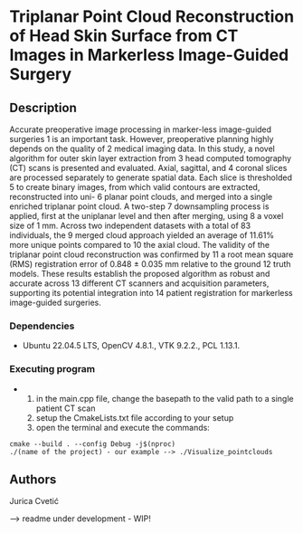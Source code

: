# Triplanar Point Cloud Reconstruction of Head Skin Surface from CT Images in Markerless Image-Guided Surgery



## Description

Accurate preoperative image processing in marker-less image-guided surgeries 1
is an important task. However, preoperative planning highly depends on the quality of 2
medical imaging data. In this study, a novel algorithm for outer skin layer extraction from 3
head computed tomography (CT) scans is presented and evaluated. Axial, sagittal, and 4
coronal slices are processed separately to generate spatial data. Each slice is thresholded 5
to create binary images, from which valid contours are extracted, reconstructed into uni- 6
planar point clouds, and merged into a single enriched triplanar point cloud. A two-step 7
downsampling process is applied, first at the uniplanar level and then after merging, using 8
a voxel size of 1 mm. Across two independent datasets with a total of 83 individuals, the 9
merged cloud approach yielded an average of 11.61% more unique points compared to 10
the axial cloud. The validity of the triplanar point cloud reconstruction was confirmed by 11
a root mean square (RMS) registration error of 0.848 ± 0.035 mm relative to the ground 12
truth models. These results establish the proposed algorithm as robust and accurate across 13
different CT scanners and acquisition parameters, supporting its potential integration into 14
patient registration for markerless image-guided surgeries.

### Dependencies

* Ubuntu 22.04.5 LTS, OpenCV 4.8.1., VTK 9.2.2., PCL 1.13.1.

### Executing program

* 1) in the main.cpp file, change the basepath to the valid path to a single patient CT scan
  2) setup the CmakeLists.txt file according to your setup
  3) open the terminal and execute the commands:
```
cmake --build . --config Debug -j$(nproc)
./(name of the project) - our example --> ./Visualize_pointclouds

```

## Authors
Jurica Cvetić

--> readme under development - WIP!
